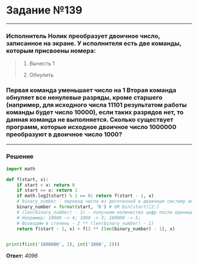# Задание №139

---

### Исполнитель Нолик преобразует двоичное число, записанное на экране. У исполнителя есть две команды, которым присвоены номера:
> 1. Вычесть 1
>
> 2. Обнулить

### Первая команда уменьшает число на 1 Вторая команда обнуляет все ненулевые разряды, кроме старшего (например, для исходного числа 11101 результатом работы команды будет число 10000), если таких разрядов нет, то данная команда не выполняется. Сколько существует программ, которые исходное двоичное число 1000000 преобразуют в двоичное число 1000?

---

### Решение

```python
import math

def f(start, x):
    if start < x: return 0
    if start == x: return 1
    if math.log2(start) % 1 == 0: return f(start - 1, x)
    # binary_number - перевод числа из десятичной в двоичную систему исчесления
    binary_number = format(start, 'b') # OR bin(start)[2:]
    # (len(binary_number) - 1) - получаем количество цифр после единицы.
    # Например: 10000 -> 4; 1000 -> 3; 100000 -> 5;
    # Возводим в степень - 2 ** (len(binary_number) - 1)
    return f(start - 1, x) + f(2 ** (len(binary_number) - 1), x)


print(f(int('1000000', 2), int('1000', 2)))
```

**Ответ:** _4096_